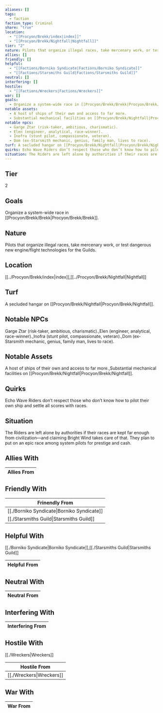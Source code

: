 ```yaml
---
aliases: []
tags:
  - faction
faction_type: Criminal
share: "true"
location:
  - "[[Procyon/Brekk/index|index]]"
  - "[[Procyon/Brekk/Nightfall|Nightfall]]"
tier: "2"
nature: Pilots that organize illegal races, take mercenary work, or test dangerous new engine/flight technologies for the Guilds.
allies: []
friendly: []
helpful:
  - "[[Factions/Borniko Syndicate|Factions/Borniko Syndicate]]"
  - "[[Factions/Starsmiths Guild|Factions/Starsmiths Guild]]"
neutral: []
interfering: []
hostile:
  - "[[Factions/Wreckers|Factions/Wreckers]]"
war: []
goals:
  - Organize a system-wide race in [[Procyon/Brekk/Brekk|Procyon/Brekk/Brekk]].
notable assets:
  - A host of ships of their own and access to far more.
  - Substantial mechanical facilities on [[Procyon/Brekk/Nightfall|Procyon/Brekk/Nightfall]].
notable npcs:
  - Garge Ztar (risk-taker, ambitious, charismatic).
  - Elen (engineer, analytical, race-winner).
  - Inofra (stunt pilot, compassionate, veteran).
  - Dom (ex-Starsmith mechanic, genius, family man, lives to race).
turf: A secluded hangar on [[Procyon/Brekk/Nightfall|Procyon/Brekk/Nightfall]].
quirks: Echo Wave Riders don’t respect those who don’t know how to pilot their own ship and settle all scores with races.
situation: The Riders are left alone by authorities if their races are kept far enough from civilization—and claiming Bright Wind takes care of that. They plan to put on an epic race among system pilots for prestige and cash.
---
```

## Tier

2

## Goals

Organize a system-wide race in [[Procyon/Brekk/Brekk|Procyon/Brekk/Brekk]].

## Nature

Pilots that organize illegal races, take mercenary work, or test dangerous new engine/flight technologies for the Guilds.

## Location

[[../Procyon/Brekk/index|index]],[[../Procyon/Brekk/Nightfall|Nightfall]]

## Turf

A secluded hangar on [[Procyon/Brekk/Nightfall|Procyon/Brekk/Nightfall]].

## Notable NPCs

Garge Ztar (risk-taker, ambitious, charismatic).,Elen (engineer, analytical, race-winner).,Inofra (stunt pilot, compassionate, veteran).,Dom (ex-Starsmith mechanic, genius, family man, lives to race).

## Notable Assets

A host of ships of their own and access to far more.,Substantial mechanical facilities on [[Procyon/Brekk/Nightfall|Procyon/Brekk/Nightfall]].

## Quirks

Echo Wave Riders don’t respect those who don’t know how to pilot their own ship and settle all scores with races.

## Situation

The Riders are left alone by authorities if their races are kept far enough from civilization—and claiming Bright Wind takes care of that. They plan to put on an epic race among system pilots for prestige and cash.

## Allies With



| Allies From |
| ----------- |


## Friendly With



| Frinendly From                                       |
| ---------------------------------------------------- |
| [[./Borniko Syndicate\|Borniko Syndicate]] |
| [[./Starsmiths Guild\|Starsmiths Guild]]   |


## Helpful With

[[./Borniko Syndicate|Borniko Syndicate]],[[./Starsmiths Guild|Starsmiths Guild]]

| Helpful From |
| ------------ |


## Neutral With




| Neutral From |
| ------------ |



## Interfering With




| Interfering From |
| ---------------- |



## Hostile With

[[./Wreckers|Wreckers]]


| Hostile From                       |
| ---------------------------------- |
| [[./Wreckers\|Wreckers]] |



## War With



| War From |
| -------- |

